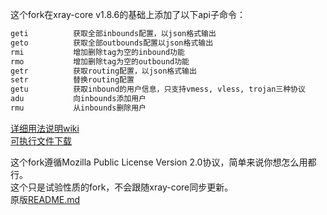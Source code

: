 这个fork在xray-core v1.8.6的基础上添加了以下api子命令：  
```bash
geti          获取全部inbounds配置，以json格式输出
geto          获取全部outbounds配置以json格式输出
rmi           增加删除tag为空的inbound功能
rmo           增加删除tag为空的outbound功能
getr          获取routing配置，以json格式输出
setr          替换routing配置
getu          获取inbound的用户信息，只支持vmess, vless, trojan三种协议
adu           向inbounds添加用户
rmu           从inbounds删除用户
```
[详细用法说明wiki](https://github.com/vrnobody/Xray-core/wiki)  
[可执行文件下载](https://github.com/vrnobody/Xray-core/releases)  
  
这个fork遵循Mozilla Public License Version 2.0协议，简单来说你想怎么用都行。  
这个只是试验性质的fork，不会跟随xray-core同步更新。   
原版[README.md](https://github.com/vrnobody/Xray-core/blob/api/README-xtls.md)  